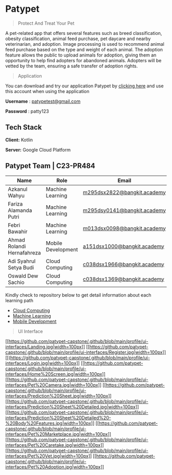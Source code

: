 # Patypet
> Protect And Treat Your Pet

A pet-related app that offers several features such as breed classification, obesity classification, animal feed purchase, pet daycare and nearby veterinarian, and adoption. Image processing is used to recommend animal feed purchase based on the type and weight of each animal. The adoption feature allows the public to upload animals for adoption, giving them an opportunity to help find adopters for abandoned animals. Adopters will be vetted by the team, ensuring a safe transfer of adoption rights.

> Application

You can download and try our application Patypet by [clicking here](https://github.com/patypet-capstone/mobiledev/releases/tag/v0.3.0-alpha) and use this account when using the application

**Username** : patypetest@gmail.com

**Password** : patty123



## Tech Stack

**Client:** Kotlin

**Server:** Google Cloud Platform


## Patypet Team | C23-PR484
| Name | Role | Email | GitHub | 
| --- | --- | --- | --- |
| Azkanul Wahyu | Machine Learning | m295dsx2822@bangkit.academy | [@azkanwhy](https://github.com/azkanwhy) |
| Fariza Alamanda Putri | Machine Learning | m295dsy0141@bangkit.academy | [@alamandaputri](https://github.com/alamandaputri) |
| Febri Bawahir | Machine Learning | m013dsx0098@bangkit.academy | [@bawahirfebri](https://github.com/bawahirfebri)|
| Ahmad Rolandi Hernafahreza | Mobile Development | a151dsx1000@bangkit.academy | [@ahmrh](https://www.github.com/ahmrh) |
| Adi Syahrul Setya Budi | Cloud Computing | c038dsx1966@bangkit.academy | [@AdiSyahrul](https://github.com/AdiSyahrul) |
| Oswald Dew Sachio | Cloud Computing | c038dsx1369@bangkit.academy | [@swalddy](https://github.com/swalddy) |


Kindly check to repository below to get detail information about each learning path
 - [Cloud Computing](https://github.com/patypet-capstone/cloudcomputing)
 - [Machine Learning](https://github.com/patypet-capstone/machinelearning)
 - [Mobile Development](https://github.com/patypet-capstone/mobiledev)

> UI Interface

[[https://github.com/patypet-capstone/.github/blob/main/profile/ui-interfaces/Landing.jpg|width=100px]]
[[https://github.com/patypet-capstone/.github/blob/main/profile/ui-interfaces/Register.jpg|width=100px]]
[[(https://github.com/patypet-capstone/.github/blob/main/profile/ui-interfaces/Login.jpg|width=100px]]
[[https://github.com/patypet-capstone/.github/blob/main/profile/ui-interfaces/Home%20Screen.jpg|width=100px]]
[[https://github.com/patypet-capstone/.github/blob/main/profile/ui-interfaces/Pet%20Camera.jpg|width=100px]]
[[https://github.com/patypet-capstone/.github/blob/main/profile/ui-interfaces/Prediction%20Sheet.jpg|width=100px]]
[[https://github.com/patypet-capstone/.github/blob/main/profile/ui-interfaces/Prediction%20Sheet%20Detailed.jpg|width=100px]]
[[https://github.com/patypet-capstone/.github/blob/main/profile/ui-interfaces/Prediction%20Sheet%20Detailed%20-%20Body%20Features.jpg|width=100px]]
[[https://github.com/patypet-capstone/.github/blob/main/profile/ui-interfaces/Pet%20Marketplace.jpg|width=100px]]
[[https://github.com/patypet-capstone/.github/blob/main/profile/ui-interfaces/Pet%20Caretake.jpg|width=100px]]
[[https://github.com/patypet-capstone/.github/blob/main/profile/ui-interfaces/Pet%20Vet.jpg|width=100px]]
[[https://github.com/patypet-capstone/.github/blob/main/profile/ui-interfaces/Pet%20Adoption.jpg|width=100px]]



